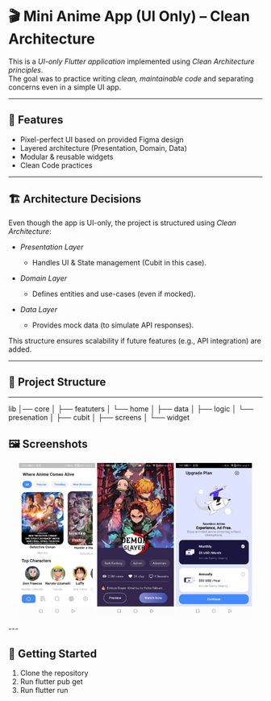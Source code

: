 # 🎬 Mini Anime App (UI Only) – Clean Architecture

This is a *UI-only Flutter application* implemented using *Clean Architecture principles*.  
The goal was to practice writing *clean, maintainable code* and separating concerns even in a simple UI app.

---

## 📱 Features
- Pixel-perfect UI based on provided Figma design  
- Layered architecture (Presentation, Domain, Data)  
- Modular & reusable widgets  
- Clean Code practices  

---

## 🏗 Architecture Decisions
Even though the app is UI-only, the project is structured using *Clean Architecture*:

- *Presentation Layer*  
  - Handles UI & State management (Cubit in this case).  

- *Domain Layer*  
  - Defines entities and use-cases (even if mocked).  

- *Data Layer*  
  - Provides mock data (to simulate API responses).  

This structure ensures scalability if future features (e.g., API integration) are added.

---

## 📂 Project Structure
---
lib
│── core
│
├── featuters
│   └── home
│       ├── data
│       ├── logic
│       └── presenation
│           ├── cubit
│           ├── screens
│           └── widget


## 🖼 Screenshots

<p align="center">
  <img src="assets/images/home.jpg" alt="Home Screen" width="30%"/>
  <img src="assets/images/detils.jpg" alt="Anime Details" width="30%"/>
  <img src="assets/images/upgrade.jpg" alt="Upgrade Screen" width="30%"/>
</p>
---

## 🚀 Getting Started
1. Clone the repository
2. Run flutter pub get
3. Run flutter run
